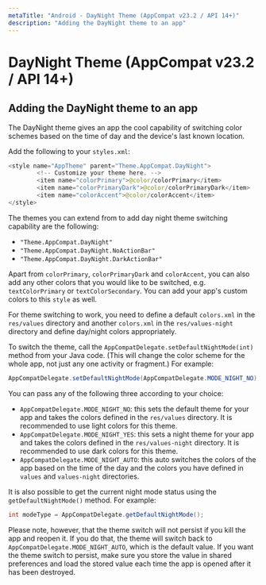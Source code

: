 ```yaml
---
metaTitle: "Android - DayNight Theme (AppCompat v23.2 / API 14+)"
description: "Adding the DayNight theme to an app"
---
```


# DayNight Theme (AppCompat v23.2 / API 14+)



## Adding the DayNight theme to an app


The DayNight theme gives an app the cool capability of switching color schemes based on the time of day and the device's last known location.

Add the following to your `styles.xml`:

```java
<style name="AppTheme" parent="Theme.AppCompat.DayNight">
        <!-- Customize your theme here. -->
        <item name="colorPrimary">@color/colorPrimary</item>
        <item name="colorPrimaryDark">@color/colorPrimaryDark</item>
        <item name="colorAccent">@color/colorAccent</item>
</style>

```

The themes you can extend from to add day night theme switching capability are the following:

- `"Theme.AppCompat.DayNight"`
- `"Theme.AppCompat.DayNight.NoActionBar"`
- `"Theme.AppCompat.DayNight.DarkActionBar"`

Apart from `colorPrimary`, `colorPrimaryDark` and `colorAccent`, you can also add any other colors that you would like to be switched, e.g. `textColorPrimary` or `textColorSecondary`. You can add your app's custom colors to this `style` as well.

For theme switching to work, you need to define a default `colors.xml` in the `res/values` directory and another `colors.xml` in the `res/values-night` directory and define day/night colors appropriately.

To switch the theme, call the `AppCompatDelegate.setDefaultNightMode(int)` method from your Java code. (This will change the color scheme for the whole app, not just any one activity or fragment.) For example:

```java
AppCompatDelegate.setDefaultNightMode(AppCompatDelegate.MODE_NIGHT_NO);

```

You can pass any of the following three according to your choice:

- `AppCompatDelegate.MODE_NIGHT_NO`: this sets the default theme for your app and takes the colors defined in the `res/values` directory. It is recommended to use light colors for this theme.
- `AppCompatDelegate.MODE_NIGHT_YES`: this sets a night theme for your app and takes the colors defined in the `res/values-night` directory. It is recommended to use dark colors for this theme.
- `AppCompatDelegate.MODE_NIGHT_AUTO`: this auto switches the colors of the app based on the time of the day and the colors you have defined in `values` and `values-night` directories.

It is also possible to get the current night mode status using the `getDefaultNightMode()` method. For example:

```java
int modeType = AppCompatDelegate.getDefaultNightMode();

```

Please note, however, that the theme switch will not persist if you kill the app and reopen it. If you do that, the theme will switch back to `AppCompatDelegate.MODE_NIGHT_AUTO`, which is the default value. If you want the theme switch to persist, make sure you store the value in shared preferences and load the stored value each time the app is opened after it has been destroyed.

